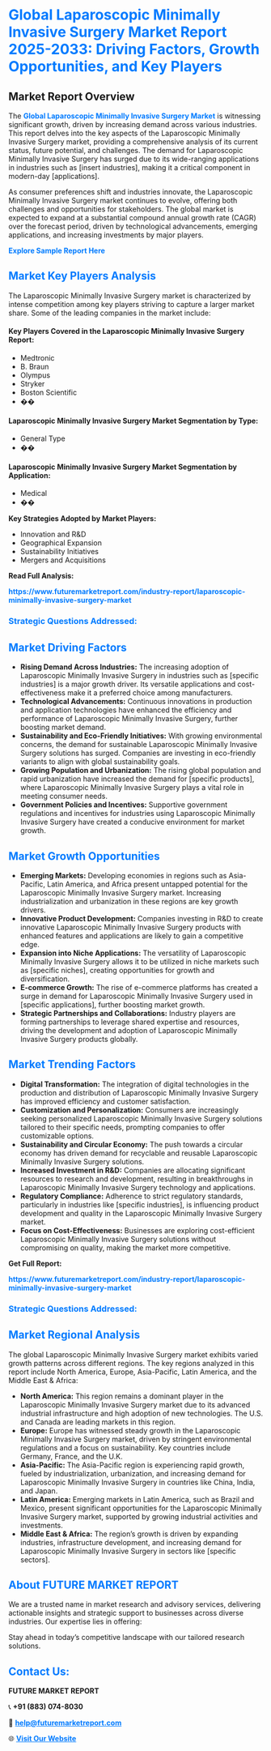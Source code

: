 <h1 style="color: #007BFF;">Global Laparoscopic Minimally Invasive Surgery Market Report 2025-2033: Driving Factors, Growth Opportunities, and Key Players</h1>

<section id="overview">
<h2>Market Report Overview</h2>
<p>The <a href="https://www.futuremarketreport.com/industry-report/laparoscopic-minimally-invasive-surgery-market" style="color: #007BFF; text-decoration: none;"><strong>Global Laparoscopic Minimally Invasive Surgery Market</strong></a> is witnessing significant growth, driven by increasing demand across various industries. This report delves into the key aspects of the Laparoscopic Minimally Invasive Surgery market, providing a comprehensive analysis of its current status, future potential, and challenges. The demand for Laparoscopic Minimally Invasive Surgery has surged due to its wide-ranging applications in industries such as [insert industries], making it a critical component in modern-day [applications].</p>
<p>As consumer preferences shift and industries innovate, the Laparoscopic Minimally Invasive Surgery market continues to evolve, offering both challenges and opportunities for stakeholders. The global market is expected to expand at a substantial compound annual growth rate (CAGR) over the forecast period, driven by technological advancements, emerging applications, and increasing investments by major players.</p>
</section>

<section id="overview">
<p><a href="https://www.futuremarketreport.com/request-sample/reportId=113649" style="color: #007BFF; text-decoration: none;"><strong>Explore Sample Report Here</strong></a></p>
</section>

<section id="key-players">
<h2 style="color: #007BFF;">Market Key Players Analysis</h2>
<p>The Laparoscopic Minimally Invasive Surgery market is characterized by intense competition among key players striving to capture a larger market share. Some of the leading companies in the market include:</p>
<h4>Key Players Covered in the Laparoscopic Minimally Invasive Surgery Report:</h4>
<ul><li>Medtronic</li><li>B. Braun</li><li>Olympus</li><li>Stryker</li><li>Boston Scientific</li><li>��</li></ul>
<h4>Laparoscopic Minimally Invasive Surgery Market Segmentation by Type:</h4>
<ul><li>General Type</li><li>��</li></ul>

<h4>Laparoscopic Minimally Invasive Surgery Market Segmentation by Application:</h4>
<ul><li>Medical</li><li>��</li></ul>
<p><strong>Key Strategies Adopted by Market Players:</strong></p>
<ul>
<li>Innovation and R&D</li>
<li>Geographical Expansion</li>
<li>Sustainability Initiatives</li>
<li>Mergers and Acquisitions</li>
</ul>
</section>

<section>
<p><strong>Read Full Analysis: </strong></p><a href="https://www.futuremarketreport.com/industry-report/laparoscopic-minimally-invasive-surgery-market" style="color: #007BFF; text-decoration: none;"><strong>https://www.futuremarketreport.com/industry-report/laparoscopic-minimally-invasive-surgery-market</strong></a>
<h3 style="color: #007BFF;">Strategic Questions Addressed:</h3>
</section>

<section id="driving-factors">
<h2 style="color: #007BFF;">Market Driving Factors</h2>
<ul>
<li><strong>Rising Demand Across Industries:</strong> The increasing adoption of Laparoscopic Minimally Invasive Surgery in industries such as [specific industries] is a major growth driver. Its versatile applications and cost-effectiveness make it a preferred choice among manufacturers.</li>
<li><strong>Technological Advancements:</strong> Continuous innovations in production and application technologies have enhanced the efficiency and performance of Laparoscopic Minimally Invasive Surgery, further boosting market demand.</li>
<li><strong>Sustainability and Eco-Friendly Initiatives:</strong> With growing environmental concerns, the demand for sustainable Laparoscopic Minimally Invasive Surgery solutions has surged. Companies are investing in eco-friendly variants to align with global sustainability goals.</li>
<li><strong>Growing Population and Urbanization:</strong> The rising global population and rapid urbanization have increased the demand for [specific products], where Laparoscopic Minimally Invasive Surgery plays a vital role in meeting consumer needs.</li>
<li><strong>Government Policies and Incentives:</strong> Supportive government regulations and incentives for industries using Laparoscopic Minimally Invasive Surgery have created a conducive environment for market growth.</li>
</ul>
</section>

<section id="growth-opportunities">
<h2 style="color: #007BFF;">Market Growth Opportunities</h2>
<ul>
<li><strong>Emerging Markets:</strong> Developing economies in regions such as Asia-Pacific, Latin America, and Africa present untapped potential for the Laparoscopic Minimally Invasive Surgery market. Increasing industrialization and urbanization in these regions are key growth drivers.</li>
<li><strong>Innovative Product Development:</strong> Companies investing in R&D to create innovative Laparoscopic Minimally Invasive Surgery products with enhanced features and applications are likely to gain a competitive edge.</li>
<li><strong>Expansion into Niche Applications:</strong> The versatility of Laparoscopic Minimally Invasive Surgery allows it to be utilized in niche markets such as [specific niches], creating opportunities for growth and diversification.</li>
<li><strong>E-commerce Growth:</strong> The rise of e-commerce platforms has created a surge in demand for Laparoscopic Minimally Invasive Surgery used in [specific applications], further boosting market growth.</li>
<li><strong>Strategic Partnerships and Collaborations:</strong> Industry players are forming partnerships to leverage shared expertise and resources, driving the development and adoption of Laparoscopic Minimally Invasive Surgery products globally.</li>
</ul>
</section>

<section id="trending-factors">
<h2 style="color: #007BFF;">Market Trending Factors</h2>
<ul>
<li><strong>Digital Transformation:</strong> The integration of digital technologies in the production and distribution of Laparoscopic Minimally Invasive Surgery has improved efficiency and customer satisfaction.</li>
<li><strong>Customization and Personalization:</strong> Consumers are increasingly seeking personalized Laparoscopic Minimally Invasive Surgery solutions tailored to their specific needs, prompting companies to offer customizable options.</li>
<li><strong>Sustainability and Circular Economy:</strong> The push towards a circular economy has driven demand for recyclable and reusable Laparoscopic Minimally Invasive Surgery solutions.</li>
<li><strong>Increased Investment in R&D:</strong> Companies are allocating significant resources to research and development, resulting in breakthroughs in Laparoscopic Minimally Invasive Surgery technology and applications.</li>
<li><strong>Regulatory Compliance:</strong> Adherence to strict regulatory standards, particularly in industries like [specific industries], is influencing product development and quality in the Laparoscopic Minimally Invasive Surgery market.</li>
<li><strong>Focus on Cost-Effectiveness:</strong> Businesses are exploring cost-efficient Laparoscopic Minimally Invasive Surgery solutions without compromising on quality, making the market more competitive.</li>
</ul>
</section>

<section>
<p><strong>Get Full Report: </strong></p><a href="https://www.futuremarketreport.com/industry-report/laparoscopic-minimally-invasive-surgery-market" style="color: #007BFF; text-decoration: none;"><strong>https://www.futuremarketreport.com/industry-report/laparoscopic-minimally-invasive-surgery-market</strong></a>
<h3 style="color: #007BFF;">Strategic Questions Addressed:</h3>
</section>


<section id="regional-analysis">
<h2 style="color: #007BFF;">Market Regional Analysis</h2>
<p>The global Laparoscopic Minimally Invasive Surgery market exhibits varied growth patterns across different regions. The key regions analyzed in this report include North America, Europe, Asia-Pacific, Latin America, and the Middle East & Africa:</p>
<ul>
<li><strong>North America:</strong> This region remains a dominant player in the Laparoscopic Minimally Invasive Surgery market due to its advanced industrial infrastructure and high adoption of new technologies. The U.S. and Canada are leading markets in this region.</li>
<li><strong>Europe:</strong> Europe has witnessed steady growth in the Laparoscopic Minimally Invasive Surgery market, driven by stringent environmental regulations and a focus on sustainability. Key countries include Germany, France, and the U.K.</li>
<li><strong>Asia-Pacific:</strong> The Asia-Pacific region is experiencing rapid growth, fueled by industrialization, urbanization, and increasing demand for Laparoscopic Minimally Invasive Surgery in countries like China, India, and Japan.</li>
<li><strong>Latin America:</strong> Emerging markets in Latin America, such as Brazil and Mexico, present significant opportunities for the Laparoscopic Minimally Invasive Surgery market, supported by growing industrial activities and investments.</li>
<li><strong>Middle East & Africa:</strong> The region’s growth is driven by expanding industries, infrastructure development, and increasing demand for Laparoscopic Minimally Invasive Surgery in sectors like [specific sectors].</li>
</ul>
</section>

<footer>
<h2 style="color: #007BFF;">About FUTURE MARKET REPORT</h2>
<p>We are a trusted name in market research and advisory services, delivering actionable insights and strategic support to businesses across diverse industries. Our expertise lies in offering:</p>

<p>Stay ahead in today’s competitive landscape with our tailored research solutions.</p>

<h2 style="color: #007BFF;">Contact Us:</h2>
<p><strong>FUTURE MARKET REPORT</strong></p>
<p>📞 <strong>+91 (883) 074-8030</strong></p>
<p>📧 <strong><a href="mailto:help@futuremarketreport.com" style="color: #007BFF;">help@futuremarketreport.com</a></strong></p>
<p>🌐 <strong><a href="https://www.futuremarketreport.com/" style="color: #007BFF;">Visit Our Website</a></strong></p>
</footer>